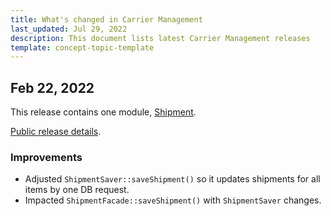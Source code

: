 ```yaml
---
title: What's changed in Carrier Management
last_updated: Jul 29, 2022
description: This document lists latest Carrier Management releases
template: concept-topic-template
---
```



## Feb 22, 2022


This release contains one module, [Shipment](https://github.com/spryker/shipment/releases/tag/8.10.0).

[Public release details](https://api.release.spryker.com/release-group/3877).


### Improvements

* Adjusted `ShipmentSaver::saveShipment()` so it updates shipments for all items by one DB request.
* Impacted `ShipmentFacade::saveShipment()` with `ShipmentSaver` changes.
